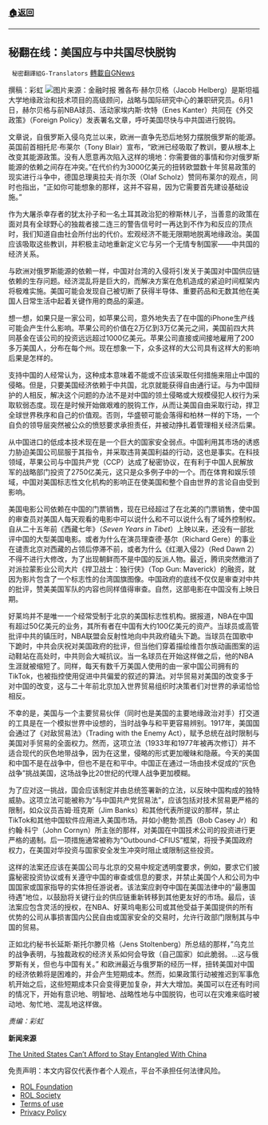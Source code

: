 ###  [:house:返回](README.md)
---


## 秘翻在线：美国应与中共国尽快脱钩
` 秘密翻譯組G-Translators` [轉載自GNews](https://gnews.org/zh-hans/2656694/)

撰稿：彩虹
 ![](https://assets.gnews.org/wp-content/uploads/2022/06/f18e907c-1f85-11ea-b8a1-584213ee7b2b-1_1654264961.jpg)图片来源：金融时报 
雅各布·赫尔贝格（Jacob Helberg）是斯坦福大学地缘政治和技术项目的高级顾问，战略与国际研究中心的兼职研究员。6月1日，赫尔贝格与前NBA球员、活动家埃内斯·坎特（Enes Kanter）共同在《外交政策》（Foreign Policy）发表署名文章，呼吁美国尽快与中共国进行脱钩。
 
文章说，自俄罗斯入侵乌克兰以来，欧洲一直争先恐后地努力摆脱俄罗斯的能源。英国前首相托尼·布莱尔（Tony Blair）宣布，“欧洲已经吸取了教训，要从根本上改变其能源政策。没有人愿意再次陷入这样的境地：你需要做的事情和你对俄罗斯能源的依赖之间存在冲突。”在代价约为3000亿美元的扭转欧盟数十年贸易政策的现实进行斗争中，德国总理奥拉夫·肖尔茨（Olaf Scholz）赞同布莱尔的观点，同时也指出，“正如你可能想象的那样，这并不容易，因为它需要首先建设基础设施。”
 
作为大屠杀幸存者的犹太孙子和一名土耳其政治犯的穆斯林儿子，当善意的政策在面对具有全球野心的独裁者接二连三的警告信号时一再达到不作为和反应的顶点时，我们知道自由社会所付出的代价。宏观经济不能无限期地脱离地缘政治。美国应该吸取这些教训，并积极主动地重新定义它与另一个无情专制国家——中共国的经济关系。
 
与欧洲对俄罗斯能源的依赖一样，中国对台湾的入侵将引发关于美国对中国供应链依赖的生存问题。经济混乱将是巨大的，而解决方案在危机造成的紧迫时间框架内将极难实施。美国可能会发现自己被切断了获得半导体、重要药品和无数其他在美国人日常生活中起着关键作用的商品的渠道。
 
想一想，如果只是一家公司，如苹果公司，意外地失去了在中国的iPhone生产线可能会产生什么影响。苹果公司的价值在2万亿到3万亿美元之间，美国前四大共同基金在该公司的投资远远超过1000亿美元。苹果公司直接或间接地雇用了200多万美国人，分布在每个州。现在想象一下，众多这样的大公司具有这样大的影响后果是怎样的。
 
支持中国的人经常认为，这种成本意味着不能或不应该采取任何措施来阻止中国的侵略。但是，只要美国经济依赖于中共国，北京就能获得自由通行证。与为中国辩护的人相反，解决这个问题的办法不是对中国的领土侵略或大规模侵犯人权行为采取软弱态度。现在是时候开始做艰难的脱钩工作，从而让美国自由采取行动，捍卫全球世界秩序和自己的价值观。否则，华盛顿可能会落得和柏林一样的下场，一个自负的领导层突然被公众的愤怒要求承担责任，并被动挣扎着管理相关经济后果。
 
从中国进口的低成本技术现在是一个巨大的国家安全弱点。中国利用其市场的诱惑力胁迫美国公司屈服于其指令，并采取违背美国利益的行动，这也是事实。在科技领域，苹果公司与中国共产党（CCP）达成了秘密协议，在有利于中国人民解放军的战略部门投资了2750亿美元，这只是众多例子中的一个。而在体育和娱乐领域，中国对美国标志性文化机构的影响正在使美国和整个自由世界的言论自由受到影响。
 
美国电影公司依赖在中国的门票销售，现在已经超过了在北美的门票销售，使中国的审查员对美国人每天观看的电影中可以说什么和不可以说什么有了域外控制权。自从二十五年前《西藏七年》（*Seven Years in Tibet*）上映以来，还没有一部批评中国的大型美国电影。或者为什么在演员理查德·基尔（Richard Gere）的事业在谴责北京对西藏的占领后停滞不前，或者为什么《红潮入侵2》（Red Dawn 2）不得不进行大修改，为了出现朝鲜而不是中国的反派人物。最近，腾讯突然撤消了对派拉蒙影业公司大片《捍卫战士：独行侠》（Top Gun: Maverick）的融资，就因为影片包含了一个标志性的台湾国旗图像。中国政府的底线不仅仅是审查对中共的批评，赞美美国军队的内容也同样值得审查。自然，这部电影在中国没有上映日期。
 
好莱坞并不是唯一一个经常受制于北京的美国标志性机构。据报道，NBA在中国有超过50亿美元的业务，其所有者在中国有大约100亿美元的资产。当球员或高管批评中共的镇压时，NBA联盟会反射性地向中共政府磕头下跪。当球员在国歌中下跪时，中共会庆祝对美国政府的批评，但当他们穿着描绘维吾尔族动画图案的运动鞋站在高处时，中共则会大喊抗议。当一名球员在开始这样做之后，他的NBA生涯就被缩短了。同样，每天有数千万美国人使用的由一家中国公司拥有的TikTok，也被指控使用促进中共偏爱的叙述的算法。对华贸易对美国的改变多于对中国的改变，这与二十年前北京加入世界贸易组织时决策者们对世界的承诺恰恰相反。
 
不幸的是，美国与一个主要贸易伙伴（同时也是美国的主要地缘政治对手）打交道的工具是在一个模拟世界中设想的，当时战争与和平更容易辨别。1917年，美国国会通过了《对敌贸易法》（Trading with the Enemy Act），赋予总统在战时限制与美国对手贸易的全面权力。然而，这项立法（1933年和1977年被再次修订）并不适合现代的灰色地带战争，因为在这里，侵略的形式更加暧昧和隐蔽。今天的美国和中国不是在战争中，但也不是在和平中。中国正在通过一场由技术促成的“灰色战争”挑战美国，这场战争比20世纪的代理人战争更加模糊。
 
为了应对这一挑战，国会应该制定并由总统签署新的立法，以反映中国构成的独特威胁。这项立法可能被称为“与中国共产党贸易法”，应该包括对技术贸易更严格的限制，如众议员吉姆·班克斯（Jim Banks）和其他代表所提议的那样，禁止TikTok和其他中国软件应用进入美国市场。并如小鲍勃·凯西（Bob Casey Jr）和约翰·科宁（John Cornyn）所主张的那样，对美国在中国技术公司的投资进行更严格的遏制。后一项措施通常被称为“Outbound-CFIUS”框架，将授予美国政府权力，在美国对华投资与国家安全发生冲突时阻止或限制这些投资。
 
这样的法案还应该在美国公司与北京的交易中规定透明度要求，例如，要求它们披露秘密投资协议或有关遵守中国的审查或信息的要求，并禁止美国个人和公司为中国国家或国家指导的实体担任游说者。该法案应剥夺中国在美国法律中的“最惠国待遇”地位，以鼓励将关键行业的供应链重新转移到其他更友好的市场。最后，该法案应包含灵活的授权，在NBA、好莱坞电影公司或其他受益于美国提供的所有优势的公司从事损害国内公民自由或国家安全的交易时，允许行政部门限制其与中国的贸易。
 
正如北约秘书长延斯·斯托尔滕贝格（Jens Stoltenberg）所总结的那样，”乌克兰的战争表明，与独裁政权的经济关系如何会导致（自己国家）如此脆弱。…这与俄罗斯有关，但也与中国有关。” 和欧洲最近与俄罗斯的经历一样，扭转美国对中国的经济依赖将是困难的，并会产生短期成本。然而，如果政策行动被推迟到军事危机开始之后，这些短期成本只会变得更加复杂，并大大增加。美国可以在还有时间的情况下，开始有意识地、明智地、战略性地与中国脱钩，也可以在灾难来临时被动地、匆忙地、混乱地这样做。
 
*责编：彩虹*
 
**新闻来源**
 
[The United States Can’t Afford to Stay Entangled With China](https://foreignpolicy.com/2022/06/01/china-ukraine-war-geopolitics-taiwan/)

免责声明：本文内容仅代表作者个人观点，平台不承担任何法律风险。
  
- [ROL Foundation](https://rolfoundation.org/)
- [ROL Society](https://rolsociety.org/)
- [Terms of use](https://gnews.org/terms-of-use-3/)
- [Privacy Policy](https://gnews.org/privacy-policy/)
